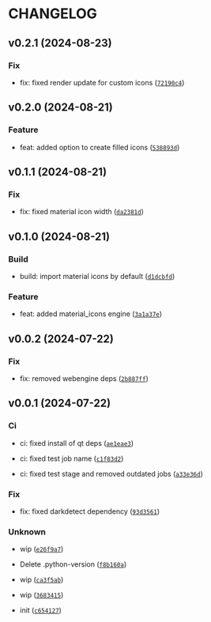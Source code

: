 # CHANGELOG

## v0.2.1 (2024-08-23)

### Fix

* fix: fixed render update for custom icons ([`72190c4`](https://gitlab.psi.ch/bec/bec_qthemes/-/commit/72190c45884ecda5dc9c5ef109d8730f286f8f0e))

## v0.2.0 (2024-08-21)

### Feature

* feat: added option to create filled icons ([`538893d`](https://gitlab.psi.ch/bec/bec_qthemes/-/commit/538893d898825a18f01d47c705d3c2869016d892))

## v0.1.1 (2024-08-21)

### Fix

* fix: fixed material icon width ([`da2381d`](https://gitlab.psi.ch/bec/bec_qthemes/-/commit/da2381d8abaa40e7aedf2f9b9c2d94b6a1625ab7))

## v0.1.0 (2024-08-21)

### Build

* build: import material icons by default ([`d1dcbfd`](https://gitlab.psi.ch/bec/bec_qthemes/-/commit/d1dcbfdd48fc4f67d69d17cf12f6e084df26cf90))

### Feature

* feat: added material_icons engine ([`3a1a37e`](https://gitlab.psi.ch/bec/bec_qthemes/-/commit/3a1a37e241a7f32e0ab209c7ce2ffc18160ed9f6))

## v0.0.2 (2024-07-22)

### Fix

* fix: removed webengine deps ([`2b887ff`](https://gitlab.psi.ch/bec/bec_qthemes/-/commit/2b887ffabc6932ffc3b8518ba065223f828c2f88))

## v0.0.1 (2024-07-22)

### Ci

* ci: fixed install of qt deps ([`ae1eae3`](https://gitlab.psi.ch/bec/bec_qthemes/-/commit/ae1eae360cf23e95d81e91fb54b73ca659291d33))

* ci: fixed test job name ([`c1f83d2`](https://gitlab.psi.ch/bec/bec_qthemes/-/commit/c1f83d242e585e6be1aef7fdaf660fd3bb2fc38e))

* ci: fixed test stage and removed outdated jobs ([`a33e36d`](https://gitlab.psi.ch/bec/bec_qthemes/-/commit/a33e36d660501a4ac785762839872f19d44bd756))

### Fix

* fix: fixed darkdetect dependency ([`93d3561`](https://gitlab.psi.ch/bec/bec_qthemes/-/commit/93d35616b6fc4198edc9c5de57e8c7272ecac454))

### Unknown

* wip ([`e26f9a7`](https://gitlab.psi.ch/bec/bec_qthemes/-/commit/e26f9a7018d081eda25e0ca874afd2747a420ae7))

* Delete .python-version ([`f8b160a`](https://gitlab.psi.ch/bec/bec_qthemes/-/commit/f8b160a5a19ec28360d16980eb2c17d6c219a95a))

* wip ([`ca3f5ab`](https://gitlab.psi.ch/bec/bec_qthemes/-/commit/ca3f5abe631739357f91b0040a970a5781347956))

* wip ([`3683415`](https://gitlab.psi.ch/bec/bec_qthemes/-/commit/3683415238f9d928eacc11713c2658f642cf5ba9))

* init ([`c654127`](https://gitlab.psi.ch/bec/bec_qthemes/-/commit/c6541276953684d529bc97f91362f0b4c3a20481))
